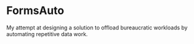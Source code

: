 # FormsAuto
My attempt at designing a solution to offload bureaucratic workloads by automating repetitive data work. 
